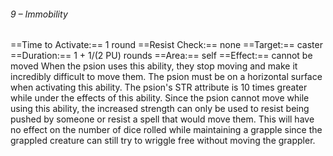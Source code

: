 ###### 9 – Immobility
==Time to Activate:== 1 round
==Resist Check:== none
==Target:== caster
==Duration:== 1 + 1/(2 PU) rounds
==Area:== self
==Effect:== cannot be moved
When the psion uses this ability, they stop moving and make it incredibly difficult to move them. The psion must be on a horizontal surface when activating this ability. The psion's STR attribute is 10 times greater while under the effects of this ability. Since the psion cannot move while using this ability, the increased strength can only be used to resist being pushed by someone or resist a spell that would move them. This will have no effect on the number of dice rolled while maintaining a grapple since the grappled creature can still try to wriggle free without moving the grappler.
